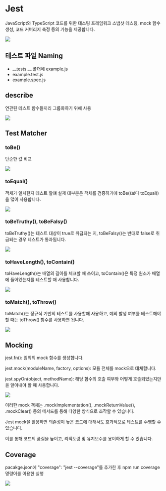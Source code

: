 # Jest
JavaScript와 TypeScript 코드를 위한 테스팅 프레임워크
스냅샷 테스팅, mock 함수 생성, 코드 커버리지 측정 등의 기능을 제공합니다.

<img src="https://velog.velcdn.com/images/kyuuu_ul/post/80e34505-bf4f-41cd-90aa-75112694f81e/image.png">

## 테스트 파일 Naming
- __tests __ 폴더에 example.js
- example.test.js
- example.spec.js

## describe
연관된 테스트 함수들끼리 그룹화하기 위해 사용

<img src="https://velog.velcdn.com/images/kyuuu_ul/post/c2f8c3a5-b86c-42b8-a611-1841249efa19/image.png">

## Test Matcher
### toBe()
단순한 값 비교

<img src="https://velog.velcdn.com/images/kyuuu_ul/post/cfaeba1c-e0f8-4f61-8408-ef165e4d0748/image.png">

### toEqual()
객체가 일치한지 테스트 할떄 실제 대부분은 객체를 검증하기에 toBe()보다 toEqual()을 많이 사용합니다.

<img src="https://velog.velcdn.com/images/kyuuu_ul/post/07949c34-484a-4217-850c-0f8ce703f096/image.png">

### toBeTruthy(), toBeFalsy()
toBeTruthy()는 테스트 대상이 true로 취급되는 지, toBeFalsy()는 반대로 false로 취급되는 경우 테스트가 통과됩니다.

<img src="https://velog.velcdn.com/images/kyuuu_ul/post/71332329-698b-4e8d-84b0-a1a245fcdfb9/image.png">

### toHaveLength(), toContain()
toHaveLength()는 배열의 길이를 체크할 때 쓰이고, toContain()은 특정 원소가 배열에 들어있는지를 테스트할 때 사용합니다.

<img src="https://velog.velcdn.com/images/kyuuu_ul/post/b944528d-06b6-4fea-be4e-ab83449530ca/image.png">

### toMatch(), toThrow()
toMatch()는 정규식 기반의 테스트를 사용할때 사용하고, 예외 발생 여부를 테스트해야 할 때는 toThrow() 함수를 사용하면 됩니다.

<img src="https://velog.velcdn.com/images/kyuuu_ul/post/1ba42f3b-bc96-4aae-842c-2e5fa3518ff5/image.png">

## Mocking
jest.fn(): 임의의 mock 함수를 생성합니다.

jest.mock(moduleName, factory, options): 모듈 전체를 mock으로 대체합니다.

jest.spyOn(object, methodName): 해당 함수의 호출 여부와 어떻게 호출되었는지만을 알아내야 할 때 사용합니다.

<img src="https://velog.velcdn.com/images/kyuuu_ul/post/f1ce99d8-ca72-42f9-a107-f71348880d12/image.png">

이러한 mock 객체는 .mockImplementation(), .mockReturnValue(), .mockClear() 등의 메서드를 통해 다양한 방식으로 조작할 수 있습니다.

Jest mock을 활용하면 의존성이 높은 코드에 대해서도 효과적으로 테스트를 수행할 수 있습니다.

이를 통해 코드의 품질을 높이고, 리팩토링 및 유지보수를 용이하게 할 수 있습니다.

## Coverage
pacakge.json에 "coverage": "jest --coverage"를 추가한 후 npm run coverage명령어를 이용한 실행

<img src="https://velog.velcdn.com/images/kyuuu_ul/post/381f8728-c4cb-4046-817a-c8e0e7b9fb42/image.png">
